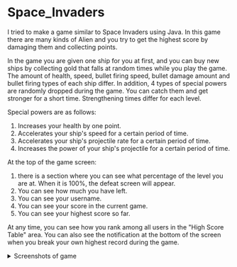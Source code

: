 # Space_Invaders
I tried to make a game similar to Space Invaders using Java. In this game there are many kinds of Alien and you try to get the highest score by damaging them and collecting points. 

In the game you are given one ship for you at first, and you can buy new ships by collecting gold that falls at random times while you play the game. The amount of health, speed, bullet firing speed, bullet damage amount and bullet firing types of each ship differ. In addition, 4 types of special powers are randomly dropped during the game. You can catch them and get stronger for a short time. Strengthening times differ for each level. 

Special powers are as follows:
1) Increases your health by one point.
2) Accelerates your ship's speed for a certain period of time.
3) Accelerates your ship's projectile rate for a certain period of time.
4) Increases the power of your ship's projectile for a certain period of time.

At the top of the game screen: 
1) there is a section where you can see what percentage of the level you are at. When it is 100%, the defeat screen will appear.
2) You can see how much you have left.
3) You can see your username.
4) You can see your score in the current game.
5) You can see your highest score so far.

At any time, you can see how you rank among all users in the "High Score Table" area. You can also see the notification at the bottom of the screen when you break your own highest record during the game.


<details>
  <summary>Screenshots of game</summary>
  <img src="![1](https://github.com/user-attachments/assets/14b8620e-59e5-4364-8d32-40c6e64ba7b2)" alt=""/>
  <img src="![2](https://github.com/user-attachments/assets/cedc2e12-3083-472b-8806-1b50f2aaa948)" alt=""/>
  <img src="![3](https://github.com/user-attachments/assets/2f07e75d-f8e2-4a79-85bd-9f978d859473)" alt=""/>
  <img src="![4](https://github.com/user-attachments/assets/d49bdd9f-dc92-4552-967d-3608846d0771)" alt=""/>
  <img src="![5](https://github.com/user-attachments/assets/7e994e0e-8879-4359-9da9-acffe5734188)" alt=""/>
  <img src="![6](https://github.com/user-attachments/assets/af4a4da9-0c5e-4c59-ae19-233925d9e73e)" alt=""/>
  <img src="![7](https://github.com/user-attachments/assets/606c810a-e6a8-42d6-a66f-81eb232a9846)" alt=""/>
  <img src="![8](https://github.com/user-attachments/assets/83f1d569-c0fb-497d-8fd1-ad9f7ff1019b)" alt=""/>
  <img src="![9](https://github.com/user-attachments/assets/20359cfc-211e-4e9e-87d4-2d6a72420ade)" alt=""/>
  <img src="![10](https://github.com/user-attachments/assets/02a03f98-ee2f-4edb-a67b-3877f96727b2)" alt=""/>
</details>
